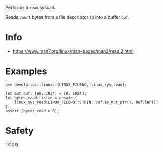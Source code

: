 Performs a `read` syscall.

Reads `count` bytes from a file descriptor `fd` into a buffer `buf`.

# Info
- <https://www.man7.org/linux/man-pages/man2/read.2.html>

# Examples
```ignore
use devela::os::linux::{LINUX_FILENO, linux_sys_read};

let mut buf: [u8; 1024] = [0; 1024];
let bytes_read: isize = unsafe {
    linux_sys_read(LINUX_FILENO::STDIN, buf.as_mut_ptr(), buf.len())
};
assert![bytes_read > 0];
```

# Safety
TODO
